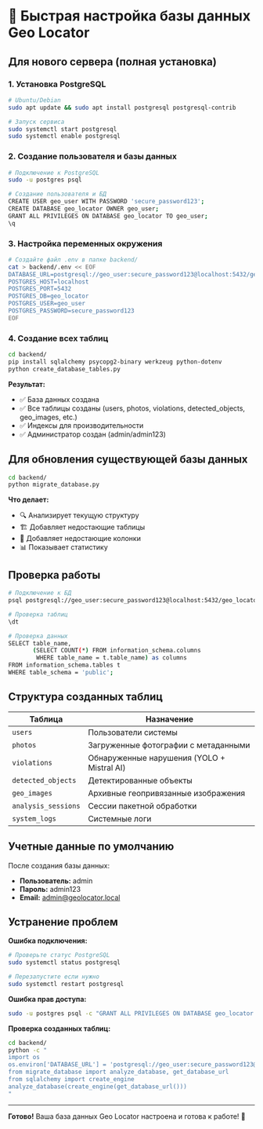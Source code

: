 # 🚀 Быстрая настройка базы данных Geo Locator

## Для нового сервера (полная установка)

### 1. Установка PostgreSQL
```bash
# Ubuntu/Debian
sudo apt update && sudo apt install postgresql postgresql-contrib

# Запуск сервиса
sudo systemctl start postgresql
sudo systemctl enable postgresql
```

### 2. Создание пользователя и базы данных
```bash
# Подключение к PostgreSQL
sudo -u postgres psql

# Создание пользователя и БД
CREATE USER geo_user WITH PASSWORD 'secure_password123';
CREATE DATABASE geo_locator OWNER geo_user;
GRANT ALL PRIVILEGES ON DATABASE geo_locator TO geo_user;
\q
```

### 3. Настройка переменных окружения
```bash
# Создайте файл .env в папке backend/
cat > backend/.env << EOF
DATABASE_URL=postgresql://geo_user:secure_password123@localhost:5432/geo_locator
POSTGRES_HOST=localhost
POSTGRES_PORT=5432
POSTGRES_DB=geo_locator
POSTGRES_USER=geo_user
POSTGRES_PASSWORD=secure_password123
EOF
```

### 4. Создание всех таблиц
```bash
cd backend/
pip install sqlalchemy psycopg2-binary werkzeug python-dotenv
python create_database_tables.py
```

**Результат:**
- ✅ База данных создана
- ✅ Все таблицы созданы (users, photos, violations, detected_objects, geo_images, etc.)
- ✅ Индексы для производительности
- ✅ Администратор создан (admin/admin123)

## Для обновления существующей базы данных

```bash
cd backend/
python migrate_database.py
```

**Что делает:**
- 🔍 Анализирует текущую структуру
- 🏗️ Добавляет недостающие таблицы
- 🔧 Добавляет недостающие колонки
- 📊 Показывает статистику

## Проверка работы

```bash
# Подключение к БД
psql postgresql://geo_user:secure_password123@localhost:5432/geo_locator

# Проверка таблиц
\dt

# Проверка данных
SELECT table_name, 
       (SELECT COUNT(*) FROM information_schema.columns 
        WHERE table_name = t.table_name) as columns
FROM information_schema.tables t
WHERE table_schema = 'public';
```

## Структура созданных таблиц

| Таблица | Назначение |
|---------|------------|
| `users` | Пользователи системы |
| `photos` | Загруженные фотографии с метаданными |
| `violations` | Обнаруженные нарушения (YOLO + Mistral AI) |
| `detected_objects` | Детектированные объекты |
| `geo_images` | Архивные геопривязанные изображения |
| `analysis_sessions` | Сессии пакетной обработки |
| `system_logs` | Системные логи |

## Учетные данные по умолчанию

После создания базы данных:
- **Пользователь:** admin
- **Пароль:** admin123
- **Email:** admin@geolocator.local

## Устранение проблем

**Ошибка подключения:**
```bash
# Проверьте статус PostgreSQL
sudo systemctl status postgresql

# Перезапустите если нужно
sudo systemctl restart postgresql
```

**Ошибка прав доступа:**
```bash
sudo -u postgres psql -c "GRANT ALL PRIVILEGES ON DATABASE geo_locator TO geo_user;"
```

**Проверка созданных таблиц:**
```bash
cd backend/
python -c "
import os
os.environ['DATABASE_URL'] = 'postgresql://geo_user:secure_password123@localhost:5432/geo_locator'
from migrate_database import analyze_database, get_database_url
from sqlalchemy import create_engine
analyze_database(create_engine(get_database_url()))
"
```

---

**Готово!** Ваша база данных Geo Locator настроена и готова к работе! 🎉
